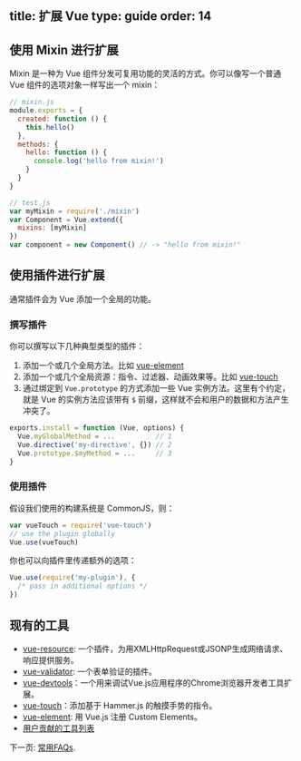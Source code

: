 title: 扩展 Vue
type: guide
order: 14
---

## 使用 Mixin 进行扩展

Mixin 是一种为 Vue 组件分发可复用功能的灵活的方式。你可以像写一个普通 Vue 组件的选项对象一样写出一个 mixin：

``` js
// mixin.js
module.exports = {
  created: function () {
    this.hello()
  },
  methods: {
    hello: function () {
      console.log('hello from mixin!')
    }
  }
}
```

``` js
// test.js
var myMixin = require('./mixin')
var Component = Vue.extend({
  mixins: [myMixin]
})
var component = new Component() // -> "hello from mixin!"
```

## 使用插件进行扩展

通常插件会为 Vue 添加一个全局的功能。

### 撰写插件

你可以撰写以下几种典型类型的插件：

1. 添加一个或几个全局方法。比如 [vue-element](https://github.com/vuejs/vue-element)
2. 添加一个或几个全局资源：指令、过滤器、动画效果等。比如 [vue-touch](https://github.com/vuejs/vue-touch)
3. 通过绑定到 `Vue.prototype` 的方式添加一些 Vue 实例方法。这里有个约定，就是 Vue 的实例方法应该带有 `$` 前缀，这样就不会和用户的数据和方法产生冲突了。

``` js
exports.install = function (Vue, options) {
  Vue.myGlobalMethod = ...          // 1
  Vue.directive('my-directive', {}) // 2
  Vue.prototype.$myMethod = ...     // 3
}
```

### 使用插件

假设我们使用的构建系统是 CommonJS，则：

``` js
var vueTouch = require('vue-touch')
// use the plugin globally
Vue.use(vueTouch)
```

你也可以向插件里传递额外的选项：

```js
Vue.use(require('my-plugin'), {
  /* pass in additional options */
})
```

## 现有的工具

- [vue-resource](https://github.com/vuejs/vue-resource): 一个插件，为用XMLHttpRequest或JSONP生成网络请求、响应提供服务。
- [vue-validator](https://github.com/vuejs/vue-validator): 一个表单验证的插件。
- [vue-devtools](https://github.com/vuejs/vue-devtools)：一个用来调试Vue.js应用程序的Chrome浏览器开发者工具扩展。
- [vue-touch](https://github.com/vuejs/vue-touch)：添加基于 Hammer.js 的触摸手势的指令。
- [vue-element](https://github.com/vuejs/vue-element): 用 Vue.js 注册 Custom Elements。
- [用户贡献的工具列表](https://github.com/yyx990803/vue/wiki/User-Contributed-Components-&-Tools)

下一页: [常用FAQs](/guide/faq.html).

